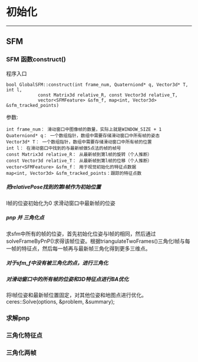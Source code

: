 # 初始化
----

## SFM

### SFM 函数construct()
程序入口   

    bool GlobalSFM::construct(int frame_num, Quaterniond* q, Vector3d* T, int l,
                const Matrix3d relative_R, const Vector3d relative_T,
                vector<SFMFeature> &sfm_f, map<int, Vector3d> &sfm_tracked_points)

参数:  

    int frame_num： 滑动窗口中图像帧的数量，实际上就是WINDOW_SIZE + 1
    Quaterniond* q： 一个数组指针，数组中需要存储滑动窗口中所有帧的姿态
    Vector3d* T： 一个数组指针，数组中需要存储滑动窗口中所有帧的位置
    int l： 在滑动窗口中找到的与最新帧做5点法的帧的帧号
    const Matrix3d relative_R： 从最新帧到第l帧的旋转（个人推断）
    const Vector3d relative_T： 从最新帧到第l帧的位移（个人推断）
    vector<SFMFeature> &sfm_f： 用于视觉初始化的特征点数据
    map<int, Vector3d> &sfm_tracked_points：跟踪的特征点数
##### 把relativePose找到的第l帧作为初始位置
l帧的位姿初始化为0
求滑动窗口中最新帧的位姿

##### pnp 并 三角化点
求sfm中所有的帧的位姿，首先初始化位姿与l帧的相同，然后通过solveFrameByPnP()求得该帧位姿。根据triangulateTwoFrames()三角化l帧与每一帧的特征点，然后每一帧再与最新帧三角化得到更多三维点。
##### 对于sfm_f中没有被三角化的点，进行三角化

##### 对滑动窗口中的所有帧的位姿和3D特征点进行BA优化
将l帧位姿和最新帧位置固定，对其他位姿和地图点进行优化。ceres::Solve(options, &problem, &summary);

### 求解pnp

### 三角化特征点

### 三角化两帧